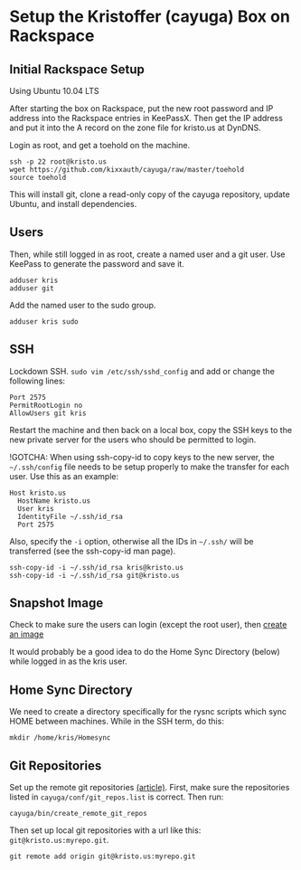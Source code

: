 Setup the Kristoffer (cayuga) Box on Rackspace
==============================================


Initial Rackspace Setup
-----------------------
Using Ubuntu 10.04 LTS

After starting the box on Rackspace, put the new root password and IP address
into the Rackspace entries in KeePassX. Then get the IP address and put it into
the A record on the zone file for kristo.us at DynDNS.

Login as root, and get a toehold on the machine.

    ssh -p 22 root@kristo.us
    wget https://github.com/kixxauth/cayuga/raw/master/toehold
    source toehold

This will install git, clone a read-only copy of the cayuga repository, update
Ubuntu, and install dependencies.


Users
-----
Then, while still logged in as root, create a named user and a git user.  Use
KeePass to generate the password and save it.

    adduser kris
    adduser git

Add the named user to the sudo group.

    adduser kris sudo


SSH
---
Lockdown SSH. `sudo vim /etc/ssh/sshd_config` and add or change the following lines:

    Port 2575
    PermitRootLogin no
    AllowUsers git kris

Restart the machine and then back on a local box, copy the SSH keys to the new
private server for the users who should be permitted to login.

!GOTCHA:
When using ssh-copy-id to copy keys to the new server, the `~/.ssh/config` file
needs to be setup properly to make the transfer for each user. Use this as an
example:

    Host kristo.us
      HostName kristo.us
      User kris
      IdentityFile ~/.ssh/id_rsa
      Port 2575

Also, specify the `-i` option, otherwise all the IDs in `~/.ssh/` will be
transferred (see the ssh-copy-id man page).

    ssh-copy-id -i ~/.ssh/id_rsa kris@kristo.us
    ssh-copy-id -i ~/.ssh/id_rsa git@kristo.us


Snapshot Image
--------------
Check to make sure the users can login (except the root user), then [create an image](http://www.rackspace.com/knowledge_center/index.php/Creating_a_Cloud_Server_from_a_Backup_Image)

It would probably be a good idea to do the Home Sync Directory (below) while
logged in as the kris user.


Home Sync Directory
-------------------
We need to create a directory specifically for the rysnc scripts which sync
HOME between machines. While in the SSH term, do this:

    mkdir /home/kris/Homesync


Git Repositories
----------------
Set up the remote git repositories [(article)](http://tumblr.intranation.com/post/766290565/how-set-up-your-own-private-git-server-linux).
First, make sure the repositories listed in `cayuga/conf/git_repos.list` is
correct.  Then run:

    cayuga/bin/create_remote_git_repos

Then set up local git repositories with a url like this: `git@kristo.us:myrepo.git`.

    git remote add origin git@kristo.us:myrepo.git
